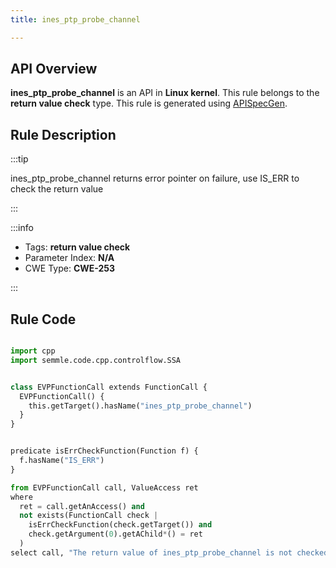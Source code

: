 ```yaml
---
title: ines_ptp_probe_channel

---
```



## API Overview
**ines_ptp_probe_channel** is an API in **Linux kernel**. This rule belongs to the **return value check** type. This rule is generated using [APISpecGen](../../tools/APISpecGen).
## Rule Description

:::tip

ines_ptp_probe_channel returns error pointer on failure, use IS_ERR to check the return value

:::

:::info

- Tags: **return value check**
- Parameter Index: **N/A**
- CWE Type: **CWE-253**

:::

## Rule Code
```python

import cpp
import semmle.code.cpp.controlflow.SSA


class EVPFunctionCall extends FunctionCall {
  EVPFunctionCall() {
    this.getTarget().hasName("ines_ptp_probe_channel")
  }
}


predicate isErrCheckFunction(Function f) {
  f.hasName("IS_ERR") 
}

from EVPFunctionCall call, ValueAccess ret
where
  ret = call.getAnAccess() and
  not exists(FunctionCall check |
    isErrCheckFunction(check.getTarget()) and
    check.getArgument(0).getAChild*() = ret
  )
select call, "The return value of ines_ptp_probe_channel is not checked with IS_ERR."
    
```